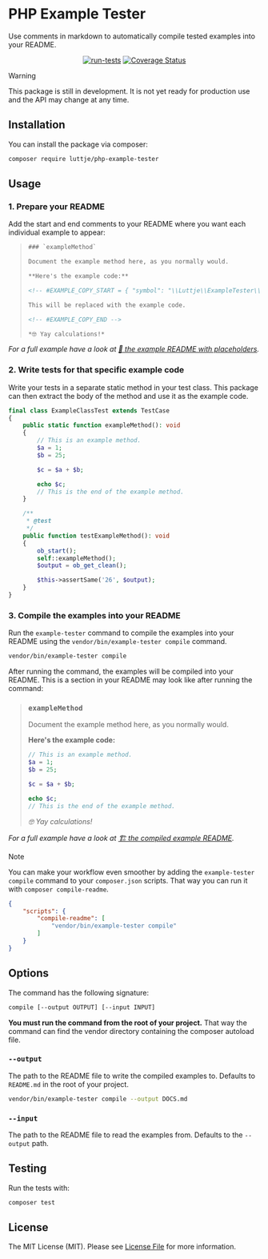 # PHP Example Tester

Use comments in markdown to automatically compile tested examples into your README.

<div align="center">

[![run-tests](https://github.com/luttje/php-example-tester/actions/workflows/run-tests.yml/badge.svg)](https://github.com/luttje/php-example-tester/actions/workflows/run-tests.yml)
[![Coverage Status](https://coveralls.io/repos/github/luttje/php-example-tester/badge.svg?branch=main)](https://coveralls.io/github/luttje/php-example-tester?branch=main)

</div>

> [!Warning]
> This package is still in development. It is not yet ready for production use and the API may change at any time.

## Installation

You can install the package via composer:

```bash
composer require luttje/php-example-tester
```

## Usage

### 1. Prepare your README

Add the start and end comments to your README where you want each individual example to appear:

<!-- #EXAMPLE_COPY_IGNORE_START -->
> ````html
> ### `exampleMethod`
>
> Document the example method here, as you normally would.
>
> **Here's the example code:**
>
> <!-- #EXAMPLE_COPY_START = { "symbol": "\\Luttje\\ExampleTester\\Tests\\Fixtures\\ExampleClassTest::exampleMethod" } -->
>
> This will be replaced with the example code.
>
> <!-- #EXAMPLE_COPY_END -->
>
> *🤓 Yay calculations!*
> ````
<!-- #EXAMPLE_COPY_IGNORE_END -->

*For a full example have a look at [👀 the example README with placeholders](tests/Fixtures/ExampleClassTest.README.md).*

### 2. Write tests for that specific example code

Write your tests in a separate static method in your test class. This package
can then extract the body of the method and use it as the example code.

<!-- #EXAMPLE_COPY_START = { "symbol": "\\Luttje\\ExampleTester\\Tests\\Fixtures\\ExampleClassTest", "short": false } -->

```php
final class ExampleClassTest extends TestCase
{
    public static function exampleMethod(): void
    {
        // This is an example method.
        $a = 1;
        $b = 25;

        $c = $a + $b;

        echo $c;
        // This is the end of the example method.
    }

    /**
     * @test
     */
    public function testExampleMethod(): void
    {
        ob_start();
        self::exampleMethod();
        $output = ob_get_clean();

        $this->assertSame('26', $output);
    }
}
```

<!-- #EXAMPLE_COPY_END -->

### 3. Compile the examples into your README

Run the `example-tester` command to compile the examples into your README using
the `vendor/bin/example-tester compile` command.

```bash
vendor/bin/example-tester compile
```

After running the command, the examples will be compiled into your README. This is a section in your README may look like after running the command:

> ### `exampleMethod`
>
> Document the example method here, as you normally would.
>
> **Here's the example code:**
>
> <!-- #EXAMPLE_COPY_START = { "symbol": "\\Luttje\\ExampleTester\\Tests\\Fixtures\\ExampleClassTest::exampleMethod" } -->
> 
> ```php
> // This is an example method.
> $a = 1;
> $b = 25;
> 
> $c = $a + $b;
> 
> echo $c;
> // This is the end of the example method.
> ```
> 
> <!-- #EXAMPLE_COPY_END -->
>
> *🤓 Yay calculations!*

*For a full example have a look at [🏗 the compiled example README](tests/Fixtures/ExampleClassTest.README.expected.md).*

> [!Note]
> You can make your workflow even smoother by adding the `example-tester compile`
> command to your `composer.json` scripts. That way you can run it with
> `composer compile-readme`.

```json
{
    "scripts": {
        "compile-readme": [
            "vendor/bin/example-tester compile"
        ]
    }
}
```

## Options

The command has the following signature:

```bash
compile [--output OUTPUT] [--input INPUT]
```

**You must run the command from the root of your project.** That way the command
can find the vendor directory containing the composer autoload file.

### `--output`

The path to the README file to write the compiled examples to. Defaults to `README.md` in the root of your project.

```bash
vendor/bin/example-tester compile --output DOCS.md
```

### `--input`

The path to the README file to read the examples from. Defaults to the `--output` path.

## Testing

Run the tests with:

```bash
composer test
```

## License

The MIT License (MIT). Please see [License File](LICENSE.md) for more information.
